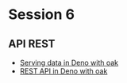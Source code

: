 # Session 6

## API REST 

 * [Serving data in Deno with oak](https://www.robinwieruch.de/deno-oak)
 * [REST API in Deno with oak](https://www.robinwieruch.de/deno-oak-rest-api)